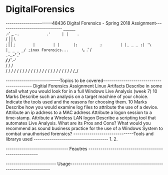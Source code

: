 # DigitalForensics
-----------------------48436 Digital Forensics - Spring 2018 Assignment-------------------------------
     ______              
         .-'   _ `-.           
       .'     | |    `.         
      /       | |     \        
     ;        | |      ;`       
     |        | |      |;         
     ;        | |_ _ _ ;|
     '\       |_ _ _ _/ ;inux Forensics...     
      \`.           .' /        
       `.`-._____.-' .'         
         / /`_____.-'           
        / / /                   
       / / /
      / / /
     / / /
    / / /
   / / /
  / / /
 / / /
/ / /
\/_/



---------------------------Topics to be covered------------------------------------------
Digitial Forensics Assignment Linux Artifacts
Describe in some detail what you would look for in a full Windows Live Analysis (week 7) 10 Marks
Describe such an analysis on a target machine of your choice.  Indicate the tools used and the 
reasons for choosing them. 10 Marks
Describe how you would examine log files to attribute the use of a device. 
Attribute an ip address to a MAC address
Attribute a logon session to a time-stamp.
Attribute a Wireless LAN logon
Describe a scripting tool that automates Live Analysis. What are its Pros and Cons? 
What would you recommend as sound business practice for the use of a Windows System to combat 
unauthorised forensics? 
------------------------------Tools and librarys used -------------------------------------
1.
2.








------------------------------- Feautres -----------------------------------------------------








------------------------- Usage--------------------------------------------------------------------





